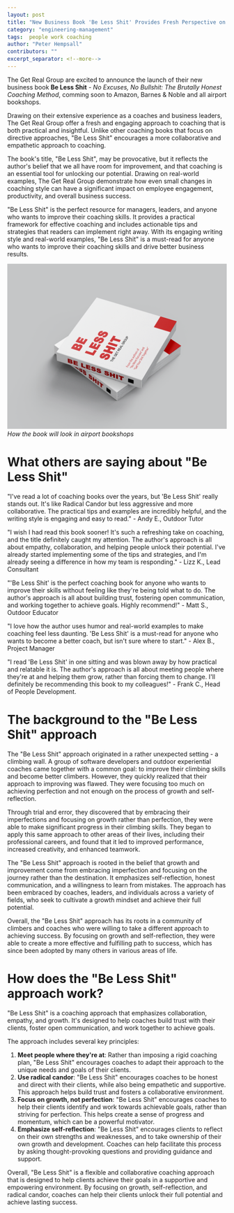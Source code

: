 ```yaml
---
layout: post
title: "New Business Book 'Be Less Shit' Provides Fresh Perspective on Coaching"
category: "engineering-management"
tags:  people work coaching
author: "Peter Hempsall"
contributors: ""
excerpt_separator: <!--more-->
---
```


The Get Real Group are excited to announce the launch of their new business book **Be Less Shit** - _No Excuses, No Bullshit: The Brutally Honest Coaching Method_, comming soon to Amazon, Barnes & Noble and all airport bookshops.

Drawing on their extensive experience as a coaches and business leaders, The Get Real Group offer a fresh and engaging approach to coaching that is both practical and insightful. Unlike other coaching books that focus on directive approaches, "Be Less Shit" encourages a more collaborative and empathetic approach to coaching.
<!--more-->
The book's title, "Be Less Shit", may be provocative, but it reflects the author's belief that we all have room for improvement, and that coaching is an essential tool for unlocking our potential. Drawing on real-world examples, The Get Real Group demonstrate how even small changes in coaching style can have a significant impact on employee engagement, productivity, and overall business success.

"Be Less Shit" is the perfect resource for managers, leaders, and anyone who wants to improve their coaching skills. It provides a practical framework for effective coaching and includes actionable tips and strategies that readers can implement right away. With its engaging writing style and real-world examples, "Be Less Shit" is a must-read for anyone who wants to improve their coaching skills and drive better business results.

![Be Less Shit](/images/BLS_Book_Mockup.png)*How the book will look in airport bookshops*

# What others are saying about "Be Less Shit"

"I've read a lot of coaching books over the years, but 'Be Less Shit' really stands out. It's like Radical Candor but less aggressive and more collaborative. The practical tips and examples are incredibly helpful, and the writing style is engaging and easy to read." - Andy E., Outdoor Tutor

"I wish I had read this book sooner! It's such a refreshing take on coaching, and the title definitely caught my attention. The author's approach is all about empathy, collaboration, and helping people unlock their potential. I've already started implementing some of the tips and strategies, and I'm already seeing a difference in how my team is responding." - Lizz K., Lead Consultant

"'Be Less Shit' is the perfect coaching book for anyone who wants to improve their skills without feeling like they're being told what to do. The author's approach is all about building trust, fostering open communication, and working together to achieve goals. Highly recommend!" - Matt S., Outdoor Educator

"I love how the author uses humor and real-world examples to make coaching feel less daunting. 'Be Less Shit' is a must-read for anyone who wants to become a better coach, but isn't sure where to start." - Alex B., Project Manager

"I read 'Be Less Shit' in one sitting and was blown away by how practical and relatable it is. The author's approach is all about meeting people where they're at and helping them grow, rather than forcing them to change. I'll definitely be recommending this book to my colleagues!" - Frank C., Head of People Development.


# The background to the "Be Less Shit" approach

The "Be Less Shit" approach originated in a rather unexpected setting - a climbing wall. A group of software developers and outdoor experiential coaches came together with a common goal: to improve their climbing skills and become better climbers. However, they quickly realized that their approach to improving was flawed. They were focusing too much on achieving perfection and not enough on the process of growth and self-reflection.

Through trial and error, they discovered that by embracing their imperfections and focusing on growth rather than perfection, they were able to make significant progress in their climbing skills. They began to apply this same approach to other areas of their lives, including their professional careers, and found that it led to improved performance, increased creativity, and enhanced teamwork.

The "Be Less Shit" approach is rooted in the belief that growth and improvement come from embracing imperfection and focusing on the journey rather than the destination. It emphasizes self-reflection, honest communication, and a willingness to learn from mistakes. The approach has been embraced by coaches, leaders, and individuals across a variety of fields, who seek to cultivate a growth mindset and achieve their full potential.

Overall, the "Be Less Shit" approach has its roots in a community of climbers and coaches who were willing to take a different approach to achieving success. By focusing on growth and self-reflection, they were able to create a more effective and fulfilling path to success, which has since been adopted by many others in various areas of life.


# How does the "Be Less Shit" approach work?

"Be Less Shit" is a coaching approach that emphasizes collaboration, empathy, and growth. It's designed to help coaches build trust with their clients, foster open communication, and work together to achieve goals.

The approach includes several key principles:

1. **Meet people where they're at**: Rather than imposing a rigid coaching plan, "Be Less Shit" encourages coaches to adapt their approach to the unique needs and goals of their clients.
2. **Use radical candor**: "Be Less Shit" encourages coaches to be honest and direct with their clients, while also being empathetic and supportive. This approach helps build trust and fosters a collaborative environment.
3. **Focus on growth, not perfection**: "Be Less Shit" encourages coaches to help their clients identify and work towards achievable goals, rather than striving for perfection. This helps create a sense of progress and momentum, which can be a powerful motivator.
4. **Emphasize self-reflection**: "Be Less Shit" encourages clients to reflect on their own strengths and weaknesses, and to take ownership of their own growth and development. Coaches can help facilitate this process by asking thought-provoking questions and providing guidance and support.

Overall, "Be Less Shit" is a flexible and collaborative coaching approach that is designed to help clients achieve their goals in a supportive and empowering environment. By focusing on growth, self-reflection, and radical candor, coaches can help their clients unlock their full potential and achieve lasting success.